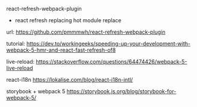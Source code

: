react-refresh-webpack-plugin
- react refresh replacing hot module replace

url:
https://github.com/pmmmwh/react-refresh-webpack-plugin

tutorial:
https://dev.to/workingeeks/speeding-up-your-development-with-webpack-5-hmr-and-react-fast-refresh-of8

live-reload:
https://stackoverflow.com/questions/64474426/webpack-5-live-reload

react-i18n
https://lokalise.com/blog/react-i18n-intl/

storybook + webpack 5
https://storybook.js.org/blog/storybook-for-webpack-5/